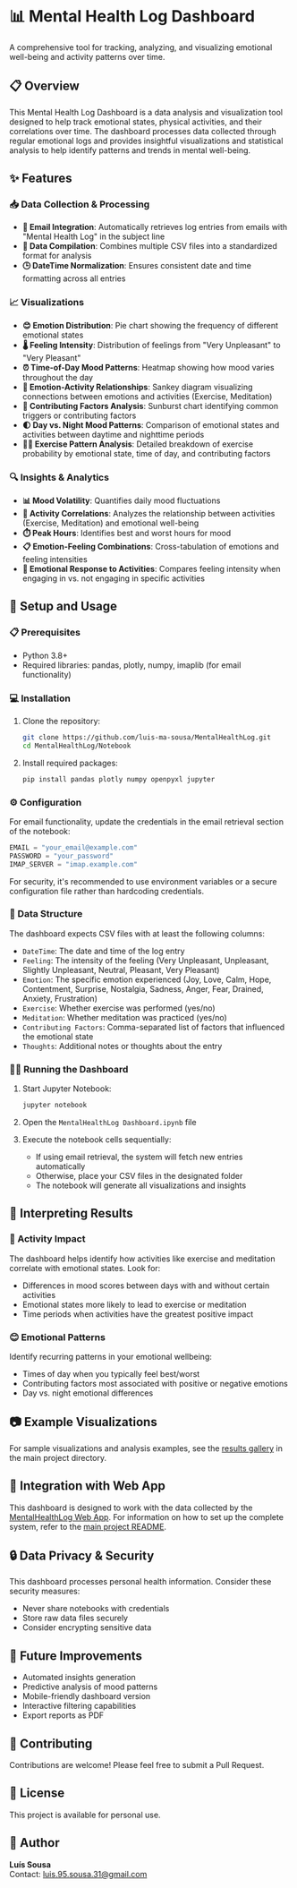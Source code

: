 # 📊 Mental Health Log Dashboard

A comprehensive tool for tracking, analyzing, and visualizing emotional well-being and activity patterns over time.

## 📋 Overview

This Mental Health Log Dashboard is a data analysis and visualization tool designed to help track emotional states, physical activities, and their correlations over time. The dashboard processes data collected through regular emotional logs and provides insightful visualizations and statistical analysis to help identify patterns and trends in mental well-being.

## ✨ Features

### 📥 Data Collection & Processing
- **📧 Email Integration**: Automatically retrieves log entries from emails with "Mental Health Log" in the subject line
- **🔄 Data Compilation**: Combines multiple CSV files into a standardized format for analysis
- **🕒 DateTime Normalization**: Ensures consistent date and time formatting across all entries

### 📈 Visualizations
- **😊 Emotion Distribution**: Pie chart showing the frequency of different emotional states
- **🌡️ Feeling Intensity**: Distribution of feelings from "Very Unpleasant" to "Very Pleasant"
- **⏰ Time-of-Day Mood Patterns**: Heatmap showing how mood varies throughout the day
- **🔄 Emotion-Activity Relationships**: Sankey diagram visualizing connections between emotions and activities (Exercise, Meditation)
- **🌱 Contributing Factors Analysis**: Sunburst chart identifying common triggers or contributing factors
- **🌓 Day vs. Night Mood Patterns**: Comparison of emotional states and activities between daytime and nighttime periods
- **🏃‍♂️ Exercise Pattern Analysis**: Detailed breakdown of exercise probability by emotional state, time of day, and contributing factors

### 🔍 Insights & Analytics
- **📊 Mood Volatility**: Quantifies daily mood fluctuations
- **🤝 Activity Correlations**: Analyzes the relationship between activities (Exercise, Meditation) and emotional well-being
- **⏱️ Peak Hours**: Identifies best and worst hours for mood
- **📋 Emotion-Feeling Combinations**: Cross-tabulation of emotions and feeling intensities
- **💪 Emotional Response to Activities**: Compares feeling intensity when engaging in vs. not engaging in specific activities

## 🚀 Setup and Usage

### 📋 Prerequisites
- Python 3.8+
- Required libraries: pandas, plotly, numpy, imaplib (for email functionality)

### 💻 Installation
1. Clone the repository:
   ```bash
   git clone https://github.com/luis-ma-sousa/MentalHealthLog.git
   cd MentalHealthLog/Notebook
   ```

2. Install required packages:
   ```bash
   pip install pandas plotly numpy openpyxl jupyter
   ```

### ⚙️ Configuration
For email functionality, update the credentials in the email retrieval section of the notebook:
```python
EMAIL = "your_email@example.com"
PASSWORD = "your_password"
IMAP_SERVER = "imap.example.com"
```

For security, it's recommended to use environment variables or a secure configuration file rather than hardcoding credentials.

### 📄 Data Structure
The dashboard expects CSV files with at least the following columns:
- `DateTime`: The date and time of the log entry
- `Feeling`: The intensity of the feeling (Very Unpleasant, Unpleasant, Slightly Unpleasant, Neutral, Pleasant, Very Pleasant)
- `Emotion`: The specific emotion experienced (Joy, Love, Calm, Hope, Contentment, Surprise, Nostalgia, Sadness, Anger, Fear, Drained, Anxiety, Frustration)
- `Exercise`: Whether exercise was performed (yes/no)
- `Meditation`: Whether meditation was practiced (yes/no)
- `Contributing Factors`: Comma-separated list of factors that influenced the emotional state
- `Thoughts`: Additional notes or thoughts about the entry

### 🏃‍♂️ Running the Dashboard
1. Start Jupyter Notebook:
   ```bash
   jupyter notebook
   ```

2. Open the `MentalHealthLog Dashboard.ipynb` file

3. Execute the notebook cells sequentially:
   - If using email retrieval, the system will fetch new entries automatically
   - Otherwise, place your CSV files in the designated folder
   - The notebook will generate all visualizations and insights

## 🔎 Interpreting Results

### 💪 Activity Impact
The dashboard helps identify how activities like exercise and meditation correlate with emotional states. Look for:
- Differences in mood scores between days with and without certain activities
- Emotional states more likely to lead to exercise or meditation
- Time periods when activities have the greatest positive impact

### 😊 Emotional Patterns
Identify recurring patterns in your emotional wellbeing:
- Times of day when you typically feel best/worst
- Contributing factors most associated with positive or negative emotions
- Day vs. night emotional differences

## 📷 Example Visualizations

For sample visualizations and analysis examples, see the [results gallery](../results-gallery.md) in the main project directory.

## 🔄 Integration with Web App

This dashboard is designed to work with the data collected by the [MentalHealthLog Web App](../App/README.md). For information on how to set up the complete system, refer to the [main project README](../README.md).

## 🔒 Data Privacy & Security

This dashboard processes personal health information. Consider these security measures:
- Never share notebooks with credentials
- Store raw data files securely
- Consider encrypting sensitive data

## 🚧 Future Improvements

- Automated insights generation
- Predictive analysis of mood patterns
- Mobile-friendly dashboard version
- Interactive filtering capabilities
- Export reports as PDF

## 🤝 Contributing

Contributions are welcome! Please feel free to submit a Pull Request.

## 📜 License

This project is available for personal use.

## 👤 Author

**Luís Sousa**  
Contact: luis.95.sousa.31@gmail.com
